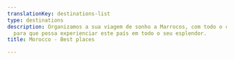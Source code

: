 ```yaml
---
translationKey: destinations-list
type: destinations
description: Organizamos a sua viagem de sonho a Marrocos, com todo o conforto e segurança,
  para que possa experienciar este país em todo o seu esplendor.
title: Morocco - Best places

---
```

